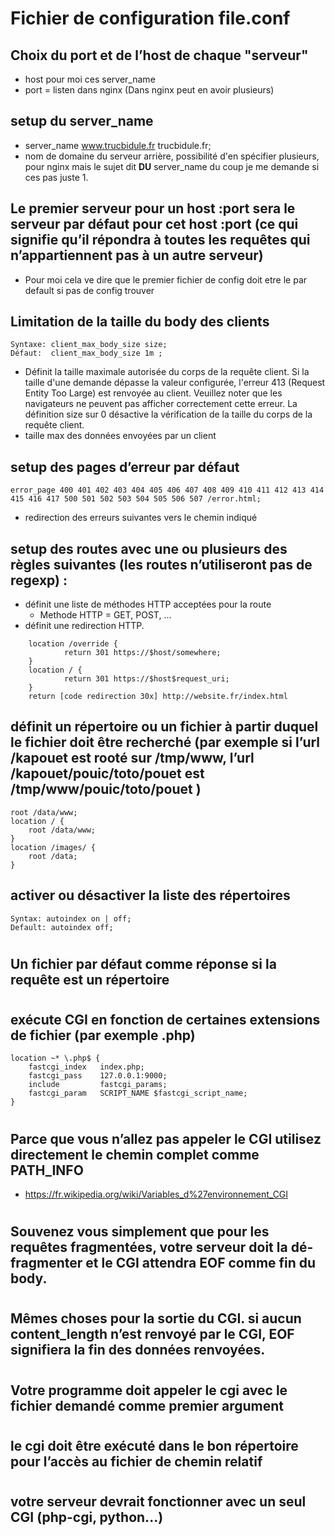 # Fichier de configuration file.conf
## Choix du port et de l’host de chaque "serveur"
- host pour moi ces server_name
- port = listen dans nginx (Dans nginx peut en avoir plusieurs)
## setup du server_name
- server_name www.trucbidule.fr trucbidule.fr;
- nom de domaine du serveur arrière, possibilité d'en spécifier plusieurs, pour nginx mais le sujet dit **DU** server_name du coup je me demande si ces pas juste 1.
## Le premier serveur pour un host :port sera le serveur par défaut pour cet host :port (ce qui signifie qu’il répondra à toutes les requêtes qui n’appartiennent pas à un autre serveur)
- Pour moi cela ve dire que le premier fichier de config doit etre le par default si pas de config trouver
## Limitation de la taille du body des clients
```
Syntaxe: client_max_body_size size;
Défaut:	 client_max_body_size 1m ;
```
- Définit la taille maximale autorisée du corps de la requête client. Si la taille d'une demande dépasse la valeur configurée, l'erreur 413 (Request Entity Too Large) est renvoyée au client. Veuillez noter que les navigateurs ne peuvent pas afficher correctement cette erreur. La définition size sur 0 désactive la vérification de la taille du corps de la requête client.
- taille max des données envoyées par un client
## setup des pages d’erreur par défaut
```
error_page 400 401 402 403 404 405 406 407 408 409 410 411 412 413 414 415 416 417 500 501 502 503 504 505 506 507 /error.html;
```
- redirection des erreurs suivantes vers le chemin indiqué
## setup des routes avec une ou plusieurs des règles suivantes (les routes n’utiliseront pas de regexp) :
- définit une liste de méthodes HTTP acceptées pour la route
	- Methode HTTP = GET, POST, ... 
- définit une redirection HTTP.
```
	location /override {
			return 301 https://$host/somewhere;
	}
	location / {
			return 301 https://$host$request_uri;
	}
	return [code redirection 30x] http://website.fr/index.html
```
## définit un répertoire ou un fichier à partir duquel le fichier doit être recherché (par exemple si l’url /kapouet est rooté sur /tmp/www, l’url /kapouet/pouic/toto/pouet est /tmp/www/pouic/toto/pouet )
```
root /data/www;
location / {
	root /data/www;
}
location /images/ {
	root /data;
}
```
## activer ou désactiver la liste des répertoires
```
Syntax:	autoindex on | off;
Default: autoindex off;
```
#
## Un fichier par défaut comme réponse si la requête est un répertoire
#
## exécute CGI en fonction de certaines extensions de fichier (par exemple .php)
```
location ~* \.php$ {
    fastcgi_index   index.php;
    fastcgi_pass    127.0.0.1:9000;
    include         fastcgi_params;
    fastcgi_param   SCRIPT_NAME $fastcgi_script_name;
}
```
#
## Parce que vous n’allez pas appeler le CGI utilisez directement le chemin complet comme PATH_INFO
- https://fr.wikipedia.org/wiki/Variables_d%27environnement_CGI
#
## Souvenez vous simplement que pour les requêtes fragmentées, votre serveur doit la dé-fragmenter et le CGI attendra EOF comme fin du body.
#
## Mêmes choses pour la sortie du CGI. si aucun content_length n’est renvoyé par le CGI, EOF signifiera la fin des données renvoyées.
#
## Votre programme doit appeler le cgi avec le fichier demandé comme premier argument
#
## le cgi doit être exécuté dans le bon répertoire pour l’accès au fichier de chemin relatif
#
## votre serveur devrait fonctionner avec un seul CGI (php-cgi, python...)
